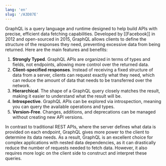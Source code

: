 ```yaml
---
lang: 'en'
slug: '/A3D87E'
---
```


GraphQL is a query language and runtime designed to help build APIs with precise, efficient data fetching capabilities. Developed by [[Facebook]] in 2012 and open-sourced in 2015, GraphQL allows clients to define the structure of the responses they need, preventing excessive data from being returned. Here are the main features and benefits:

1. **Strongly Typed**. GraphQL APIs are organized in terms of types and fields, not endpoints, allowing more control over the returned data.
2. **Client-specified responses**. Instead of receiving a fixed structure of data from a server, clients can request exactly what they need, which can reduce the amount of data that needs to be transferred over the network.
3. **Hierarchical**. The shape of a GraphQL query closely matches the result, making it easier to understand what the result will be.
4. **Introspective**. GraphQL APIs can be explored via introspection, meaning you can query the available operations and types.
5. **Version-Free**. Changes, additions, and deprecations can be managed without creating new API versions.

In contrast to traditional REST APIs, where the server defines what data is provided on each endpoint, GraphQL gives more power to the client to determine its data needs. As a result, GraphQL is an excellent choice for complex applications with nested data dependencies, as it can drastically reduce the number of requests needed to fetch data. However, it also requires more logic on the client side to construct and interpret these queries.
